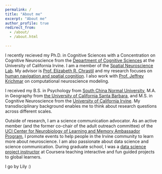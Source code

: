```yaml
---
permalink: /
title: "About me"
excerpt: "About me"
author_profile: true
redirect_from: 
  - /about/
  - /about.html
  
---
```


I recently recieved my Ph.D. in Cognitive Sciences with a Concentration on Cognitive Neuroscience from the [Department of Cognitive Sciences](https://www.cogsci.uci.edu/) at the University of California Irvine. I am a member of the [Spatial Neuroscience Lab](https://faculty.sites.uci.edu/spatialneuro/lab-members/). My advisor is [Prof. Elizabeth R. Chrastil](https://faculty.sites.uci.edu/spatialneuro/) and my research focuses on [human navigation and spatial cognition](https://lilianyou.github.io/portfolio/). I also work with [Prof. Jeffrey Krichmar](http://www.socsci.uci.edu/~jkrichma/) on computational neuroscience modeling.

I received my B.S. in Psychology from [South China Normal University](http://psy.scnu.edu.cn/english/), M.A. in Geography from [the University of California Santa Barbara](https://geog.ucsb.edu/), and M.S. in Cognitive Neuroscience from the [University of California Irvine](https://www.cogsci.uci.edu/). My transdisciplinary background enables me to think about research questions across different scales.

Outside of research, I am a science communication advocator. As an active member (and the former co-chair of the adult outreach committee) of the [UCI Center for Neurobiology of Learning and Memory Ambassador Program](https://cnlm.uci.edu/ambassadors/), I promote events to help people in the Irvine community to learn more about neuroscience. I am also passionate about data science and science communication. During graduate school, I was a [data science project instructor](https://www.coursera.org/instructor/you-lilian-cheng) at Coursera teaching interactive and fun guided projects to global learners.

I go by Lily :)
